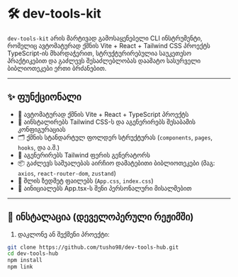 # 🛠️ dev-tools-kit

`dev-tools-kit` არის მარტივად გამოსაყენებელი CLI ინსტრუმენტი, რომელიც ავტომატურად ქმნის Vite + React + Tailwind CSS პროექტს TypeScript-ის მხარდაჭერით, სტრუქტურირებულია საუკეთესო პრაქტიკებით და გაძლევს შესაძლებლობას დაამატო სასურველი ბიბლიოთეკები ერთი ბრძანებით.

---

## ✨ ფუნქციონალი

- 🔧 ავტომატურად ქმნის Vite + React + TypeScript პროექტს
- 🎨 აინსტალირებს Tailwind CSS-ს და აგენერირებს შესაბამის კონფიგურაციას
- 🗂️ ქმნის სტანდარტულ ფოლდერ სტრუქტურას (`components`, `pages`, `hooks`, და ა.შ.)
- 🌈 აგენერირებს Tailwind ფერის გენერატორს
- 📦 გაძლევს საშუალებას აირჩიო დამატებითი ბიბლიოთეკები (მაგ: `axios`, `react-router-dom`, `zustand`)
- 🧹 შლის ზედმეტ ფაილებს (`App.css`, `index.css`)
- 👋 აინიციალებს App.tsx-ს შენი პერსონალური მისალმებით

---

## 🚀 ინსტალაცია (დეველოპერული რეჟიმში)

1. დაკლონე ან შექმენი პროექტი:

```bash
git clone https://github.com/tusho98/dev-tools-hub.git
cd dev-tools-hub
npm install
npm link
